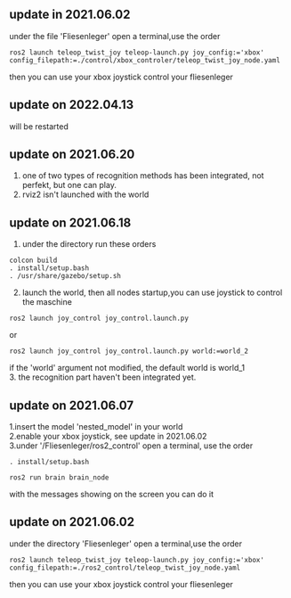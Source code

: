 ## update in 2021.06.02
under the file 'Fliesenleger' open a terminal,use the order
```
ros2 launch teleop_twist_joy teleop-launch.py joy_config:='xbox' config_filepath:=./control/xbox_controler/teleop_twist_joy_node.yaml
```
then you can use your xbox joystick control your fliesenleger
## update on 2022.04.13

  will be restarted
  
## update on 2021.06.20
1. one of two types of recognition methods has been integrated, not perfekt, but one can play.  
2. rviz2 isn't  launched with the world  

## update on 2021.06.18
1. under the directory run these orders  
```
colcon build
. install/setup.bash
. /usr/share/gazebo/setup.sh
```
2. launch the world, then all nodes startup,you can use joystick to control the maschine
```
ros2 launch joy_control joy_control.launch.py
```
or  
```
ros2 launch joy_control joy_control.launch.py world:=world_2
```
if the 'world' argument not modified, the default world is world_1  
3. the recognition part haven't been integrated yet.
## update on 2021.06.07
1.insert the model 'nested_model' in your world  
2.enable your xbox joystick, see update in 2021.06.02  
3.under '/Fliesenleger/ros2_control' open a terminal, use the order
```
. install/setup.bash

ros2 run brain brain_node
```

with the messages showing on the screen you can do it
## update on 2021.06.02

under the directory 'Fliesenleger' open a terminal,use the order
```
ros2 launch teleop_twist_joy teleop-launch.py joy_config:='xbox' config_filepath:=./ros2_control/teleop_twist_joy_node.yaml
```
then you can use your xbox joystick control your fliesenleger
